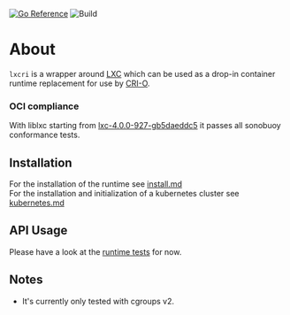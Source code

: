 [![Go Reference](https://pkg.go.dev/badge/github.com/lxc/lxcri.svg)](https://pkg.go.dev/github.com/lxc/lxcri)
![Build](https://github.com/lxc/lxcri/actions/workflows/build.yml/badge.svg)

# About

`lxcri` is a wrapper around [LXC](https://github.com/lxc/lxc) which can be used as
a drop-in container runtime replacement for use by [CRI-O](https://github.com/kubernetes-sigs/cri-o).

### OCI compliance

With liblxc starting from [lxc-4.0.0-927-gb5daeddc5](https://github.com/lxc/lxc/commit/b5daeddc5afce1cad4915aef3e71fdfe0f428709)
it passes all sonobuoy conformance tests.

## Installation

For the installation of the runtime see [install.md](doc/install.md)</br>
For the installation and initialization of a kubernetes cluster see [kubernetes.md](doc/kubernetes.md)

## API Usage

Please have a look at the [runtime tests](runtime_test.go) for now.

## Notes

* It's currently only tested with cgroups v2.
